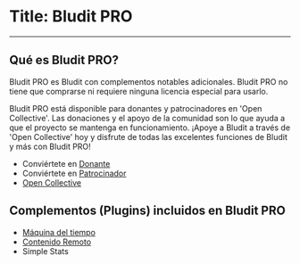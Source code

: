 # Title: Bludit PRO
<!-- Position: 100 -->
---
## Qué es Bludit PRO?
Bludit PRO es Bludit con complementos notables adicionales. Bludit PRO no tiene que comprarse ni requiere ninguna licencia especial para usarlo.

Bludit PRO está disponible para donantes y patrocinadores en 'Open Collective'. Las donaciones y el apoyo de la comunidad son lo que ayuda a que el proyecto se mantenga en funcionamiento. ¡Apoye a Bludit a través de 'Open Collective' hoy y disfrute de todas las excelentes funciones de Bludit y más con Bludit PRO!

- Conviértete en [Donante](https://opencollective.com/bludit#backer)
- Conviértete en [Patrocinador](https://opencollective.com/bludit#sponsor)
- [Open Collective](https://opencollective.com/bludit)

## Complementos (Plugins) incluidos en Bludit PRO
- [Máquina del tiempo](https://docs.bludit.com/en/bludit-pro/timemachine)
- [Contenido Remoto](https://docs.bludit.com/en/bludit-pro/remote-content)
- Simple Stats
